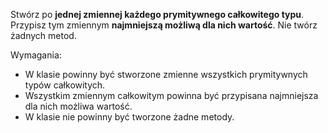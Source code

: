Stwórz po **jednej zmiennej każdego prymitywnego całkowitego typu**.
Przypisz tym zmiennym **najmniejszą możliwą dla nich wartość**.
Nie twórz żadnych metod.

Wymagania:

- W klasie powinny być stworzone zmienne wszystkich prymitywnych typów całkowitych.
- Wszystkim zmiennym całkowitym powinna być przypisana najmniejsza dla nich możliwa wartość.
- W klasie nie powinny być tworzone żadne metody.


